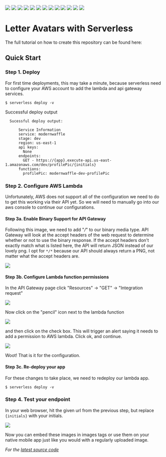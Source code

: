 
<img src="https://www.kcoleman.me/images/avatar_images/ej.png">
<img src="https://www.kcoleman.me/images/avatar_images/fg.png">
<img src="https://www.kcoleman.me/images/avatar_images/fy.png">
<img src="https://www.kcoleman.me/images/avatar_images/fz.png">
<img src="https://www.kcoleman.me/images/avatar_images/gz.png">
<img src="https://www.kcoleman.me/images/avatar_images/jp.png">
<img src="https://www.kcoleman.me/images/avatar_images/kc.png">
<img src="https://www.kcoleman.me/images/avatar_images/nz.png">
<img src="https://www.kcoleman.me/images/avatar_images/qr.png">
<img src="https://www.kcoleman.me/images/avatar_images/ru.png">
<img src="https://www.kcoleman.me/images/avatar_images/rw.png">
<img src="https://www.kcoleman.me/images/avatar_images/vn.png">
<img src="https://www.kcoleman.me/images/avatar_images/fl.png">

# Letter Avatars with Serverless

The full tutorial on how to create this repository can be found here: 

## Quick Start
### Step 1. Deploy
For first time deployments, this may take a minute, because serverless need to configure your AWS account to add the lambda and api gateway services.

`$ serverless deploy -v`

Successful deploy output

```
  Sucessful deploy output:

      Service Information
      service: modernwaffle
      stage: dev
      region: us-east-1
      api keys:
        None
      endpoints:
        GET - https://{app}.execute-api.us-east-1.amazonaws.com/dev/profilePic/{initials}
      functions:
        profilePic: modernwaffle-dev-profilePic
```

### Step 2. Configure AWS Lambda
Unfortunately, AWS does not support all of the configuration we need to do to get this working via their API yet.  So we will need to manually go into our aws console to continue our configurations.

#### Step 3a. Enable Binary Support for API Gateway
Following this image, we need to add "*/*" to our binary media type.  API Gateway will look at the accept headers of the web request to determine whether or not to use the binary response.  If the accept headers don't exactly match what is listed here, the API will return JSON instead of our lovely png.  I opt for `*/*` because our API should always return a PNG, not matter what the accept headers are.

<img src='https://www.kcoleman.me/images/avatar_images/binary_support.png' />

#### Step 3b. Configure Lambda function permissions
In the API Gateway page click "Resources" -> "GET" -> "Integration request"

<img src='https://www.kcoleman.me/images/avatar_images/aws_resources.png' />

Now click on the "pencil" icon next to the lambda function

<img src='https://www.kcoleman.me/images/avatar_images/aws_edit.png' />

and then click on the check box.  This will trigger an alert saying it needs to add a permission to AWS lambda.  Click ok, and continue.

<img src='https://www.kcoleman.me/images/avatar_images/aws_check.png' />

Woot! That is it for the configuration.

#### Step 3c. Re-deploy your app
For these changes to take place, we need to redeploy our lambda app.

`$ serverless deploy -v`

### Step 4. Test your endpoint

In your web browser, hit the given url from the previous step, but replace `{initials}` with your initials.

<img src='https://www.kcoleman.me/images/avatar_images/browser.png'>

Now you can embed these images in images tags or use them on your native mobile app just like you would with a regularly uploaded image.

_For the [latest source code](https://github.com/kevincolemaninc/letter-avatar-serverless)_
